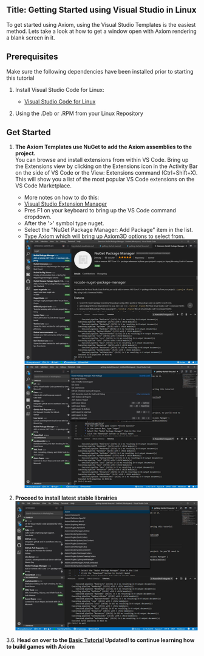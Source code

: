 Title: Getting Started using Visual Studio in Linux
---
To get started using Axiom, using the Visual Studio Templates is the easiest method. Lets take a look at how to get a window open with Axiom rendering a blank screen in it.

## Prerequisites

Make sure the following dependencies have been installed prior to starting this tutorial

1. Install Visual Studio Code for Linux:
    * [Visual Studio Code for Linux](https://code.visualstudio.com/download)

2. Using the .Deb or .RPM from your Linux Repository

## Get Started

1. **The Axiom Templates use NuGet to add the Axiom assemblies to the project.** <br />
You can browse and install extensions from within VS Code. Bring up the Extensions view by clicking on the Extensions icon in the Activity Bar on the side of VS Code or the View: Extensions command (Ctrl+Shift+X).
This will show you a list of the most popular VS Code extensions on the VS Code Marketplace.
    * More notes on how to do this:
    * [Visual Studio Extension Manager](https://code.visualstudio.com/docs/editor/extension-gallery)
    * Pres F1 on your keyboard to bring up the VS Code command dropdown.
    * After the '>' symbol type nuget.
    * Select the "NuGet Package Manager: Add Package" item in the list.
    * Type Axiom which will bring up Axiom3D options to select from.
    ![Visual Studio Code Extensions](/assets/img/getting-started/nuget-pack-man.jpg)
    ![Visual Studio Code Extensions](/assets/img/getting-started/nuget-add-pack.jpg)

2. **Proceed to install latest stable librairies**
    ![Visual Studio Code Extensions](/assets/img/getting-started/nuget-add-pack-axiom.jpg)

3.6. **Head on over to the [Basic Tutorial](/docs/tutorials) Updated! to continue learning how to build games with Axiom**
